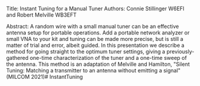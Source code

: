 Title: Instant Tuning for a Manual Tuner
Authors: Connie Stillinger W6EFI and Robert Melville WB3EFT

Abstract:
A random wire with a small manual tuner can be an effective antenna setup for portable operations.    Add a portable network analyzer or small VNA to your kit and tuning can be made more precise, but is still a matter of trial and error, albeit guided.   In this presentation we describe a method for going straight to the optimum tuner settings, giving a previously-gathered one-time characterization of the tuner and a one-time sweep of the antenna.  This method is an adaptation of Melville and Hamilton, "Silent Tuning: Matching a transmitter to an antenna
without emitting a signal"  (MILCOM 2021)# InstantTuning
